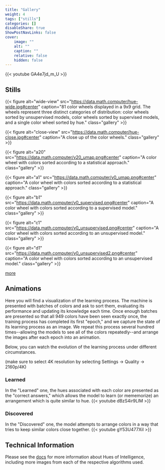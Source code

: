 ```yaml
---
title: "Gallery"
weight: 4
tags: ["stills"]
categories: []
disableShare: true
ShowPostNavLinks: false
cover:
    image: ""
    alt: ""
    caption: ""
    relative: false
    hidden: false
---
```


{{< youtube GA4e7jd_m_U >}}

## Stills

{{< figure alt="wide-view" src="https://data.math.computer/hue-wide.jpg#center" caption="81 color wheels displayed in a 9x9 grid. The wheels represent three distinct categories of distribution: color wheels sorted by unsupervised models, color wheels sorted by supervised models, and a single color wheel sorted by hue." class="gallery" >}}

{{< figure alt="close-view" src="https://data.math.computer/hue-close.jpg#center" caption="A close up of the color wheels." class="gallery" >}}

{{< figure alt="a20" src="https://data.math.computer/v20_umap.png#center" caption="A color wheel with colors sorted according to a statistical approach." class="gallery" >}}

{{< figure alt="a1" src="https://data.math.computer/v0_umap.png#center" caption="A color wheel with colors sorted according to a statistical approach." class="gallery" >}}

{{< figure alt="b1" src="https://data.math.computer/v0_supervised.png#center" caption="A color wheel with colors sorted according to a supervised model." class="gallery" >}}

{{< figure alt="c1" src="https://data.math.computer/v0_unsupervised.png#center" caption="A color wheel with colors sorted according to an unsupervised model." class="gallery" >}}

{{< figure alt="d1" src="https://data.math.computer/v0_unsupervised2.png#center" caption="A color wheel with colors sorted according to an unsupervised model." class="gallery" >}}

[more](/tags/stills)

## Animations
Here you will find a visualization of the learning process.
The machine is presented with batches of colors and ask to sort them, evaluating its performance and updating its knowledge each time.
Once enough batches are presented so that all 949 colors have been seen exactly once, the training process has completed its first "epoch," and we capture the state of its learning process as an image.
We repeat this process several hundred times--allowing the models to see all of the colors repeatedly--and arrange the images after each epoch into an animation.

Below, you can watch the evolution of the learning process under different circumstances.

(make sure to select 4K resolution by selecting Settings -> Quality -> 2160p/4K)

### Learned
In the "Learned" one, the hues associated with each color are presented as the "correct answers," which allows the model to learn (or mememorize) an arrangement which is quite similar to hue.
{{< youtube dBzS4ir9LlM >}}

### Discovered
In the "Discovered" one, the model attempts to arrange colors in a way that tries to keep similar colors close together.
{{< youtube gY53U477XiI >}}


## Technical Information

Please see the [docs](/docs/intro) for more information about Hues of Intelligence, including more images from each of the respective algorithms used.

